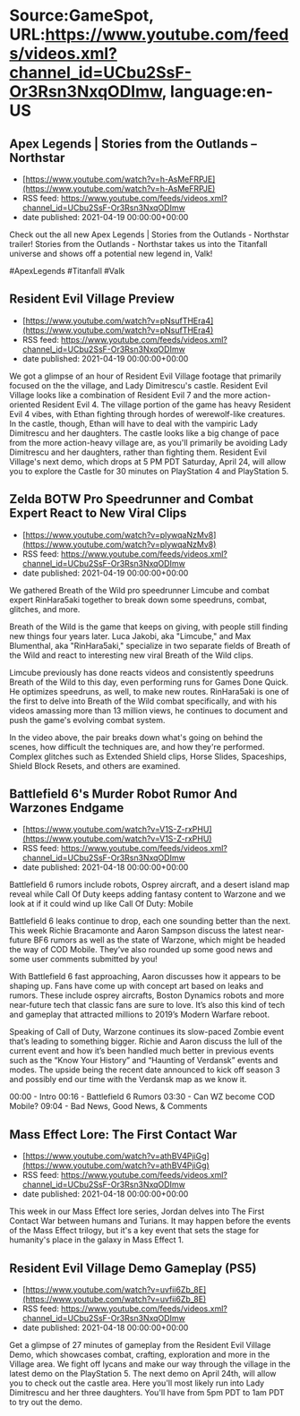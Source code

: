 # Source:GameSpot, URL:https://www.youtube.com/feeds/videos.xml?channel_id=UCbu2SsF-Or3Rsn3NxqODImw, language:en-US

## Apex Legends | Stories from the Outlands –  Northstar
 - [https://www.youtube.com/watch?v=h-AsMeFRPJE](https://www.youtube.com/watch?v=h-AsMeFRPJE)
 - RSS feed: https://www.youtube.com/feeds/videos.xml?channel_id=UCbu2SsF-Or3Rsn3NxqODImw
 - date published: 2021-04-19 00:00:00+00:00

Check out the all new Apex Legends | Stories from the Outlands - Northstar trailer! Stories from the Outlands - Northstar takes us into the Titanfall universe and shows off a potential new legend in, Valk! 

#ApexLegends #Titanfall #Valk

## Resident Evil Village Preview
 - [https://www.youtube.com/watch?v=pNsufTHEra4](https://www.youtube.com/watch?v=pNsufTHEra4)
 - RSS feed: https://www.youtube.com/feeds/videos.xml?channel_id=UCbu2SsF-Or3Rsn3NxqODImw
 - date published: 2021-04-19 00:00:00+00:00

We got a glimpse of an hour of Resident Evil Village footage that primarily focused on the the village, and Lady Dimitrescu's castle. Resident Evil Village looks like a combination of Resident Evil 7 and the more action-oriented Resident Evil 4. The village portion of the game has heavy Resident Evil 4 vibes, with Ethan fighting through hordes of werewolf-like creatures. In the castle, though, Ethan will have to deal with the vampiric Lady Dimitrescu and her daughters. The castle looks like a big change of pace from the more action-heavy village are, as you'll primarily be avoiding Lady Dimitrescu and her daughters, rather than fighting them. Resident Evil Village's next demo, which drops at 5 PM PDT Saturday, April 24, will allow you to explore the Castle for 30 minutes on PlayStation 4 and PlayStation 5.

## Zelda BOTW Pro Speedrunner and Combat Expert React to New Viral Clips
 - [https://www.youtube.com/watch?v=plywqaNzMv8](https://www.youtube.com/watch?v=plywqaNzMv8)
 - RSS feed: https://www.youtube.com/feeds/videos.xml?channel_id=UCbu2SsF-Or3Rsn3NxqODImw
 - date published: 2021-04-19 00:00:00+00:00

We gathered Breath of the Wild pro speedrunner Limcube and combat expert RinHara5aki together to break down some speedruns, combat, glitches, and more.

Breath of the Wild is the game that keeps on giving, with people still finding new things four years later. Luca Jakobi, aka "Limcube," and Max Blumenthal, aka "RinHara5aki," specialize in two separate fields of Breath of the Wild and react to interesting new viral Breath of the Wild clips. 

Limcube previously has done reacts videos and consistently speedruns Breath of the Wild to this day, even performing runs for Games Done Quick. He optimizes speedruns, as well, to make new routes. RinHara5aki is one of the first to delve into Breath of the Wild combat specifically, and with his videos amassing more than 13 million views, he continues to document and push the game's evolving combat system.

In the video above, the pair breaks down what's going on behind the scenes, how difficult the techniques are, and how they're performed. Complex glitches such as Extended Shield clips, Horse Slides, Spaceships, Shield Block Resets, and others are examined.

## Battlefield 6's Murder Robot Rumor And Warzones Endgame
 - [https://www.youtube.com/watch?v=V1S-Z-rxPHU](https://www.youtube.com/watch?v=V1S-Z-rxPHU)
 - RSS feed: https://www.youtube.com/feeds/videos.xml?channel_id=UCbu2SsF-Or3Rsn3NxqODImw
 - date published: 2021-04-18 00:00:00+00:00

Battlefield 6 rumors include robots, Osprey aircraft, and a desert island map reveal while Call Of Duty keeps adding fantasy content to Warzone and we look at if it could wind up like Call Of Duty: Mobile

Battlefield 6 leaks continue to drop, each one sounding better than the next. This week Richie Bracamonte and Aaron Sampson discuss the latest near-future BF6 rumors as well as the state of Warzone, which might be headed the way of COD Mobile. They’ve also rounded up some good news and some user comments submitted by you!

With Battlefield 6 fast approaching, Aaron discusses how it appears to be shaping up. Fans have come up with concept art based on leaks and rumors. These include osprey aircrafts, Boston Dynamics robots and more near-future tech that classic fans are sure to love. It’s also this kind of tech and gameplay that attracted millions to 2019’s Modern Warfare reboot.

Speaking of Call of Duty, Warzone continues its slow-paced Zombie event that’s leading to something bigger. Richie and Aaron discuss the lull of the current event and how it’s been handled much better in previous events such as the “Know Your History” and “Haunting of Verdansk” events and modes. The upside being the recent date announced to kick off season 3 and possibly end our time with the Verdansk map as we know it. 

00:00 - Intro
00:16 - Battlefield 6 Rumors
03:30 - Can WZ become COD Mobile? 
09:04 - Bad News, Good News, & Comments

## Mass Effect Lore: The First Contact War
 - [https://www.youtube.com/watch?v=athBV4PjiGg](https://www.youtube.com/watch?v=athBV4PjiGg)
 - RSS feed: https://www.youtube.com/feeds/videos.xml?channel_id=UCbu2SsF-Or3Rsn3NxqODImw
 - date published: 2021-04-18 00:00:00+00:00

This week in our Mass Effect lore series, Jordan delves into The First Contact War between humans and Turians. It may happen before the events of the Mass Effect trilogy, but it's a key event that sets the stage for humanity's place in the galaxy in Mass Effect 1.

## Resident Evil Village Demo Gameplay (PS5)
 - [https://www.youtube.com/watch?v=uvfii6Zb_8E](https://www.youtube.com/watch?v=uvfii6Zb_8E)
 - RSS feed: https://www.youtube.com/feeds/videos.xml?channel_id=UCbu2SsF-Or3Rsn3NxqODImw
 - date published: 2021-04-18 00:00:00+00:00

Get a glimpse of 27 minutes of gameplay from the Resident Evil Village Demo, which showcases combat, crafting, exploration and more in the Village area. We fight off lycans and make our way through the village in the latest demo on the PlayStation 5. The next demo on April 24th, will allow you to check out the castle area. Here you'll most likely run into Lady Dimitrescu and her three daughters. You'll have from 5pm PDT to 1am PDT to try out the demo.

